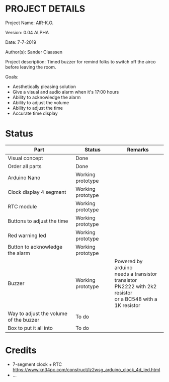 # PROJECT DETAILS #
Project Name: AIR-K.O.

Version: 0.04 ALPHA

Date: 7-7-2019

Author(s): Sander Claassen

Project description: Timed buzzer for remind folks to switch off the airco before leaving the room.

Goals:

- Aesthetically pleasing solution
- Give a visual and audio alarm when it's 17:00 hours
- Ability to acknowledge the alarm
- Ability to adjust the volume
- Ability to adjust the time
- Accurate time display



# Status

| Part                                   | Status            | Remarks                                                      |
| -------------------------------------- | ----------------- | ------------------------------------------------------------ |
| Visual concept                         | Done              |                                                              |
| Order all parts                        | Done              |                                                              |
| Arduino Nano                           | Working prototype |                                                              |
| Clock display 4 segment                | Working prototype |                                                              |
| RTC module                             | Working prototype |                                                              |
| Buttons to adjust the time             | Working prototype |                                                              |
| Red warning led                        | Working prototype |                                                              |
| Button to acknowledge the alarm        | Working prototype |                                                              |
| Buzzer                                 | Working prototype | Powered by arduino<br />needs a transistor transistor <br />PN2222 with 2k2 resistor<br />or a BC548 with a 1K resistor |
| Way to adjust the volume of the buzzer | To do             |                                                              |
| Box to put it all into                 | To do             |                                                              |



# Credits

- 7-segment clock + RTC
  https://www.kn34pc.com/construct/lz2wsg_arduino_clock_4d_led.html
- ...